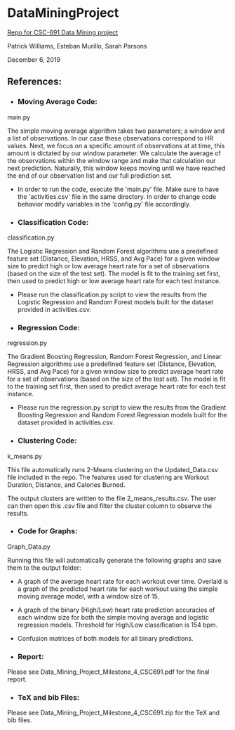 # DataMiningProject
[Repo for CSC-691 Data Mining project](https://github.com/stbamb/DataMiningProject.git)

Patrick Williams, Esteban Murillo, Sarah Parsons

December 6, 2019

## References:

* ### Moving Average Code:

main.py

The simple moving average algorithm takes two parameters; a window and a list of observations. In our case these observations correspond to HR values. Next, we focus on a specific amount of observations at at time, this amount is dictated by our window parameter. We calculate the average of the observations within the window range and make that calculation our next prediction. Naturally, this window keeps moving until we have reached the end of our observation list and our full prediction set.

* In order to run the code, execute the 'main.py' file. Make sure to have the 'activities.csv' file in the same directory. In order to change code behavior modify variables in the 'config.py' file accordingly.  

* ### Classification Code:

classification.py

The Logistic Regression and Random Forest algorithms use a predefined feature set (Distance, Elevation, HRSS, and Avg Pace) for a given window size to predict high or low average heart rate for a set of observations (based on the size of the test set). The model is fit to the training set first, then used to predict high or low average heart rate for each test instance. 

* Please run the classification.py script to view the results from the Logistic Regression and Random Forest models built for the dataset provided in activities.csv.

* ### Regression Code:

regression.py

The Gradient Boosting Regression, Random Forest Regression, and Linear Regression algorithms use a predefined feature set (Distance, Elevation, HRSS, and Avg Pace) for a given window size to predict average heart rate for a set of observations (based on the size of the test set). The model is fit to the training set first, then used to predict average heart rate for each test instance. 

* Please run the regression.py script to view the results from the Gradient Boosting Regression and Random Forest Regression models built for the dataset provided in activities.csv.

* ### Clustering Code:

k_means.py

This file automatically runs 2-Means clustering on the Updated_Data.csv file included in the repo. The features used for clustering are Workout Duration, Distance, and Calories Burned.

The output clusters are written to the file 2_means_results.csv. The user can then open this .csv file and filter the cluster column to observe the results.

* ### Code for Graphs:

Graph_Data.py

Running this file will automatically generate the following graphs and save them to the output folder:
* A graph of the average heart rate for each workout over time. Overlaid is a graph of the predicted heart rate for each workout using the simple moving average model, with a window size of 15.
* A graph of the binary (High/Low) heart rate prediction accuracies of each window size for both the simple moving average and logistic regression models. Threshold for High/Low classification is 154 bpm.
* Confusion matrices of both models for all binary predictions.


* ### Report:

Please see Data_Mining_Project_Milestone_4_CSC691.pdf for the final report.

* ### TeX and bib Files:

Please see Data_Mining_Project_Milestone_4_CSC691.zip for the TeX and bib files.
